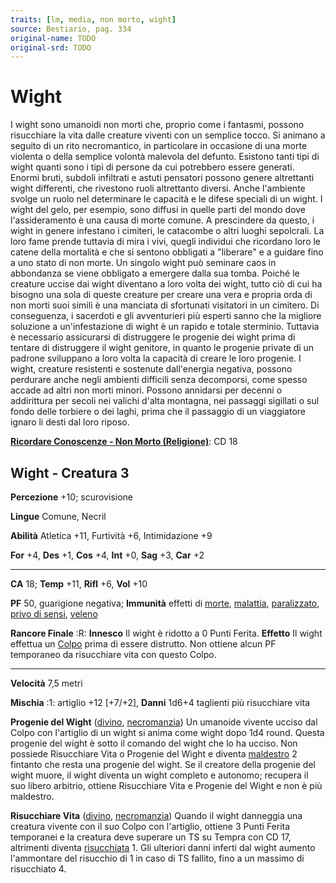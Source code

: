 ```yaml
---
traits: [lm, media, non morto, wight]
source: Bestiario, pag. 334
original-name: TODO
original-srd: TODO
---
```


# Wight

I wight sono umanoidi non morti che, proprio come i fantasmi, possono
risucchiare la vita dalle creature viventi con un semplice tocco. Si animano a
seguito di un rito necromantico, in particolare in occasione di una morte
violenta o della semplice volontà malevola del defunto. Esistono tanti tipi di
wight quanti sono i tipi di persone da cui potrebbero essere generati. Enormi
bruti, subdoli infiltrati e astuti pensatori possono genere altrettanti wight
differenti, che rivestono ruoli altrettanto diversi. Anche l'ambiente svolge un
ruolo nel determinare le capacità e le difese speciali di un wight. I wight del
gelo, per esempio, sono diffusi in quelle parti del mondo dove l'assideramento è
una causa di morte comune. A prescindere da questo, i wight in genere infestano
i cimiteri, le catacombe o altri luoghi sepolcrali. La loro fame prende tuttavia
di mira i vivi, quegli individui che ricordano loro le catene della mortalità e
che si sentono obbligati a "liberare" e a guidare fino a uno stato di non morte.
Un singolo wight può seminare caos in abbondanza se viene obbligato a emergere
dalla sua tomba. Poiché le creature uccise dai wight diventano a loro volta dei
wight, tutto ciò di cui ha bisogno una sola di queste creature per creare una
vera e propria orda di non morti suoi simili è una manciata di sfortunati
visitatori in un cimitero. Di conseguenza, i sacerdoti e gli avventurieri più
esperti sanno che la migliore soluzione a un'infestazione di wight è un rapido e
totale sterminio. Tuttavia è necessario assicurarsi di distruggere le progenie
dei wight prima di tentare di distruggere il wight genitore, in quanto le
progenie private di un padrone sviluppano a loro volta la capacità di creare le
loro progenie. I wight, creature resistenti e sostenute dall'energia negativa,
possono perdurare anche negli ambienti difficili senza decomporsi, come spesso
accade ad altri non morti minori. Possono annidarsi per decenni o addirittura
per secoli nei valichi d'alta montagna, nei passaggi sigillati o sul fondo delle
torbiere o dei laghi, prima che il passaggio di un viaggiatore ignaro li desti
dal loro riposo.

**[Ricordare Conoscenze - Non Morto (Religione)](/azioni/abilita/ricordare-conoscenze)**:
CD 18

## Wight - Creatura 3

**Percezione** +10; scurovisione

**Lingue** Comune, Necril

**Abilità** Atletica +11, Furtività +6, Intimidazione +9

**For** +4, **Des** +1, **Cos** +4, **Int** +0, **Sag** +3, **Car** +2

---

**CA** 18; **Temp** +11, **Rifl** +6, **Vol** +10

**PF** 50, guarigione negativa; **Immunità** effetti di [morte](/tratti/morte),
[malattia](/tratti/malattia), [paralizzato](/condizioni/paralizzato),
[privo di sensi](/condizioni/privo-di-sensi), [veleno](/tratti/veleno)

**Rancore Finale** :R: **Innesco** Il wight è ridotto a 0 Punti Ferita.
**Effetto** Il wight effettua un [Colpo](/azioni/colpire) prima di essere
distrutto. Non ottiene alcun PF temporaneo da risucchiare vita con questo Colpo.

---

**Velocità** 7,5 metri

**Mischia** :1: artiglio +12 \[+7/+2], **Danni** 1d6+4 taglienti più risucchiare
vita

**Progenie del Wight** ([divino](/tratti/divino),
[necromanzia](/tratti/necromanzia)) Un umanoide vivente ucciso dal Colpo con
l'artiglio di un wight si anima come wight dopo 1d4 round. Questa progenie del
wight è sotto il comando del wight che lo ha ucciso. Non possiede Risucchiare
Vita o Progenie del Wight e diventa [maldestro](/condizioni/maldestro) 2
fintanto che resta una progenie del wight. Se il creatore della progenie del
wight muore, il wight diventa un wight completo e autonomo; recupera il suo
libero arbitrio, ottiene Risucchiare Vita e Progenie del Wight e non è più
maldestro.

**Risucchiare Vita** ([divino](/tratti/divino),
[necromanzia](/tratti/necromanzia)) Quando il wight danneggia una creatura
vivente con il suo Colpo con l'artiglio, ottiene 3 Punti Ferita temporanei e la
creatura deve superare un TS su Tempra con CD 17, altrimenti diventa
[risucchiata](/condizioni/risucchiato) 1. Gli ulteriori danni inferti dal wight
aumento l'ammontare del risucchio di 1 in caso di TS fallito, fino a un massimo
di risucchiato 4.
